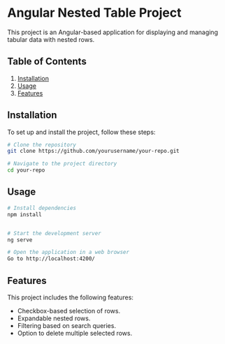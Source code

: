 # Angular Nested Table Project

This project is an Angular-based application for displaying and managing tabular data with nested rows.

## Table of Contents

1. [Installation](#installation)
2. [Usage](#usage)
3. [Features](#features)

## Installation

To set up and install the project, follow these steps:

```bash
# Clone the repository
git clone https://github.com/yourusername/your-repo.git

# Navigate to the project directory
cd your-repo
```
## Usage
```bash
# Install dependencies
npm install


# Start the development server
ng serve

# Open the application in a web browser
Go to http://localhost:4200/
```

## Features

This project includes the following features:

- Checkbox-based selection of rows.
- Expandable nested rows.
- Filtering based on search queries.
- Option to delete multiple selected rows.
